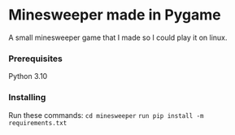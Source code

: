 # Minesweeper made in Pygame

A small minesweeper game that I made so I could play it on linux. 

### Prerequisites

Python 3.10

### Installing
Run these commands:
```cd minesweeper```
```run pip install -m requirements.txt```
